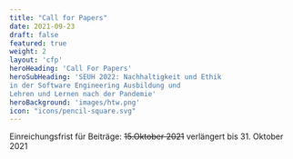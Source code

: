 ```yaml
---
title: "Call for Papers"
date: 2021-09-23
draft: false
featured: true
weight: 2
layout: 'cfp'
heroHeading: 'Call For Papers'
heroSubHeading: 'SEUH 2022: Nachhaltigkeit und Ethik
in der Software Engineering Ausbildung und
Lehren und Lernen nach der Pandemie'
heroBackground: 'images/htw.png'
icon: "icons/pencil-square.svg"
---
```


Einreichungsfrist für Beiträge: ~~15.Oktober 2021~~
verlängert bis 31.&nbsp;Oktober 2021
